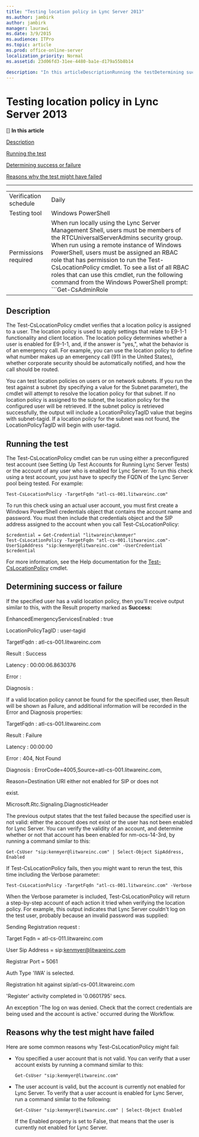 ```yaml
---
title: "Testing location policy in Lync Server 2013"
ms.author: jambirk
author: jambirk
manager: laurawi
ms.date: 3/9/2015
ms.audience: ITPro
ms.topic: article
ms.prod: office-online-server
localization_priority: Normal
ms.assetid: 23d06fd3-31ee-4480-ba1e-d179a55b8b14

description: "In this articleDescriptionRunning the testDetermining success or failureReasons why the test might have failed"
---
```


# Testing location policy in Lync Server 2013
[]
 **In this article**
  
[Description](#sectionSection0)
  
[Running the test](#sectionSection1)
  
[Determining success or failure](#sectionSection2)
  
[Reasons why the test might have failed](#sectionSection3)
  
****

|||
|:-----|:-----|
|Verification schedule  <br/> |Daily  <br/> |
|Testing tool  <br/> |Windows PowerShell  <br/> |
|Permissions required  <br/> |When run locally using the Lync Server Management Shell, users must be members of the RTCUniversalServerAdmins security group.  <br/> When run using a remote instance of Windows PowerShell, users must be assigned an RBAC role that has permission to run the Test-CsLocationPolicy cmdlet. To see a list of all RBAC roles that can use this cmdlet, run the following command from the Windows PowerShell prompt:  <br/> ```Get-CsAdminRole | Where-Object {$_.Cmdlets -match "Test-CsLocationPolicy"}```|
   
## Description
<a name="sectionSection0"> </a>

The Test-CsLocationPolicy cmdlet verifies that a location policy is assigned to a user. The location policy is used to apply settings that relate to E9-1-1 functionality and client location. The location policy determines whether a user is enabled for E9-1-1, and, if the answer is "yes,", what the behavior is of an emergency call. For example, you can use the location policy to define what number makes up an emergency call (911 in the United States), whether corporate security should be automatically notified, and how the call should be routed. 
  
You can test location policies on users or on network subnets. If you run the test against a subnet (by specifying a value for the Subnet parameter), the cmdlet will attempt to resolve the location policy for that subnet. If no location policy is assigned to the subnet, the location policy for the configured user will be retrieved. If the subnet policy is retrieved successfully, the output will include a LocationPolicyTagID value that begins with subnet-tagid. If a location policy for the subnet was not found, the LocationPolicyTagID will begin with user-tagid.
  
## Running the test
<a name="sectionSection1"> </a>

The Test-CsLocationPolicy cmdlet can be run using either a preconfigured test account (see Setting Up Test Accounts for Running Lync Server Tests) or the account of any user who is enabled for Lync Server. To run this check using a test account, you just have to specify the FQDN of the Lync Server pool being tested. For example:
  
```
Test-CsLocationPolicy -TargetFqdn "atl-cs-001.litwareinc.com"
```

To run this check using an actual user account, you must first create a Windows PowerShell credentials object that contains the account name and password. You must then include that credentials object and the SIP address assigned to the account when you call Test-CsLocationPolicy:
  
```
$credential = Get-Credential "litwareinc\kenmyer"
Test-CsLocationPolicy -TargetFqdn "atl-cs-001.litwareinc.com"-UserSipAddress "sip:kenmyer@litwareinc.com" -UserCredential $credential
```

For more information, see the Help documentation for the [Test-CsLocationPolicy](test-cslocationpolicy.md) cmdlet. 
  
## Determining success or failure
<a name="sectionSection2"> </a>

If the specified user has a valid location policy, then you'll receive output similar to this, with the Result property marked as **Success:**
  
EnhancedEmergencyServicesEnabled : true
  
LocationPolicyTagID : user-tagid
  
TargetFqdn : atl-cs-001.litwareinc.com
  
Result : Success
  
Latency : 00:00:06.8630376
  
Error :
  
Diagnosis :
  
If a valid location policy cannot be found for the specified user, then Result will be shown as Failure, and additional information will be recorded in the Error and Diagnosis properties: 
  
TargetFqdn : atl-cs-001.litwareinc.com
  
Result : Failure
  
Latency : 00:00:00
  
Error : 404, Not Found
  
Diagnosis : ErrorCode=4005,Source=atl-cs-001.litwareinc.com,
  
 Reason=Destination URI either not enabled for SIP or does not 
  
 exist. 
  
 Microsoft.Rtc.Signaling.DiagnosticHeader 
  
The previous output states that the test failed because the specified user is not valid: either the account does not exist or the user has not been enabled for Lync Server. You can verify the validity of an account, and determine whether or not that account has been enabled for nm-ocs-14-3rd, by running a command similar to this:
  
```
Get-CsUser "sip:kenmyer@litwareinc.com" | Select-Object SipAddress, Enabled
```

If Test-CsLocationPolicy fails, then you might want to rerun the test, this time including the Verbose parameter: 
  
```
Test-CsLocationPolicy -TargetFqdn "atl-cs-001.litwareinc.com" -Verbose
```

When the Verbose parameter is included, Test-CsLocationPolicy will return a step-by-step account of each action it tried when verifying the location policy. For example, this output indicates that Lync Server couldn't log on the test user, probably because an invalid password was supplied: 
  
Sending Registration request :
  
 Target Fqdn = atl-cs-011.litwareinc.com 
  
 User Sip Address = sip:kenmyer@litwareinc.com 
  
 Registrar Port = 5061 
  
Auth Type 'IWA' is selected.
  
Registration hit against sip/atl-cs-001.litwareinc.com
  
'Register' activity completed in '0.0601795' secs.
  
An exception 'The log on was denied. Check that the correct credentials are being used and the account is active.' occurred during the Workflow.
  
## Reasons why the test might have failed
<a name="sectionSection3"> </a>

Here are some common reasons why Test-CsLocationPolicy might fail:
  
- You specified a user account that is not valid. You can verify that a user account exists by running a command similar to this: 
    
  ```
  Get-CsUser "sip:kenmyer@litwareinc.com"
  ```

- The user account is valid, but the account is currently not enabled for Lync Server. To verify that a user account is enabled for Lync Server, run a command similar to the following: 
    
  ```
  Get-CsUser "sip:kenmyer@litwareinc.com" | Select-Object Enabled
  ```

    If the Enabled property is set to False, that means that the user is currently not enabled for Lync Server.
    

